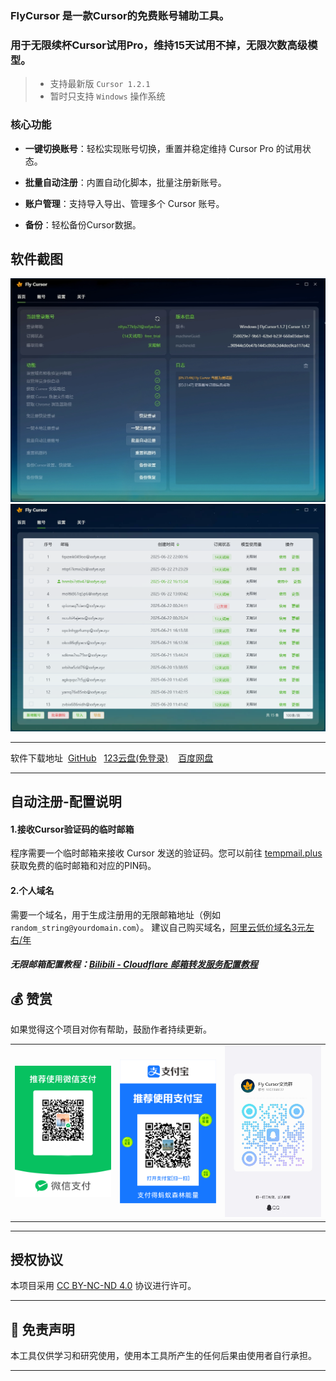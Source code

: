 

### FlyCursor 是一款Cursor的免费账号辅助工具。
### 用于无限续杯Cursor试用Pro，维持15天试用不掉，无限次数高级模型。



> - 支持最新版 `Cursor 1.2.1`
> - 暂时只支持 `Windows` 操作系统

### 核心功能

*   **一键切换账号**：轻松实现账号切换，重置并稳定维持 Cursor Pro 的试用状态。

*   **批量自动注册**：内置自动化脚本，批量注册新账号。

*   **账户管理**：支持导入导出、管理多个 Cursor 账号。

*   **备份**：轻松备份Cursor数据。

## 软件截图

<img src="img/截图1.png" width="680" />
<img src="img/截图2.png" width="680" />

---

 软件下载地址&nbsp;&nbsp;[GitHub](https://github.com/liqiang-xxfy/fly-cursor-free/releases/latest) &nbsp; [123云盘(免登录)](https://www.123865.com/s/uY80Td-AtUh) &nbsp;&nbsp; [百度网盘](https://pan.baidu.com/s/1UPg4D4VO_F_47Fl1A7oc8g?pwd=9gmc)

---

## 自动注册-配置说明


#### 1.接收Cursor验证码的临时邮箱

程序需要一个临时邮箱来接收 Cursor 发送的验证码。您可以前往 [tempmail.plus](https://tempmail.plus) 获取免费的临时邮箱和对应的PIN码。


#### 2.个人域名

需要一个域名，用于生成注册用的无限邮箱地址（例如 `random_string@yourdomain.com`）。
建议自己购买域名，[阿里云低价域名3元左右/年](https://wanwang.aliyun.com/domain?spm=5176.30275541.J_ZGek9Blx07Hclc3Ddt9dg.2.6d242f3dOjUe0y&scm=20140722.S_card@@%E4%BA%A7%E5%93%81@@3417315._.ID_card@@%E4%BA%A7%E5%93%81@@3417315-RL_%E5%9F%9F%E5%90%8D-LOC_2024SPSearchCard-OR_ser-PAR1_213e367317506646568403729e0b4e-V_4-RE_new5-P0_0-P1_0)


##### 无限邮箱配置教程：[Bilibili - Cloudflare 邮箱转发服务配置教程](https://www.bilibili.com/opus/951275934028136469)



## 💰 赞赏

如果觉得这个项目对你有帮助，鼓励作者持续更新。

<div align="center">
  <table>
    <tr>
      <td>
        <img src="./img/pay2.png" alt="wechat_pay" width="200"/><br>
      </td>
      <td>
        <img src="./img/pay1.png" alt="alipay" width="200"/><br>
      </td>
      <td>
        <img src="./img/chat.jpg" alt="alipay" width="200"/><br>
      </td>
    </tr>
  </table>
</div>

---

## 授权协议

本项目采用 [CC BY-NC-ND 4.0](https://creativecommons.org/licenses/by-nc-nd/4.0/) 协议进行许可。



---
## 📩 免责声明


本工具仅供学习和研究使用，使用本工具所产生的任何后果由使用者自行承担。 <br>

---


